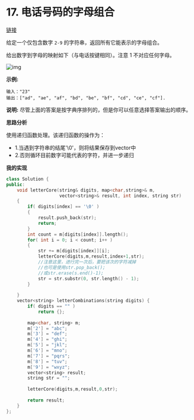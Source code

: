 # 17. 电话号码的字母组合

[链接](https://leetcode-cn.com/problems/letter-combinations-of-a-phone-number/description/)

给定一个仅包含数字 `2-9` 的字符串，返回所有它能表示的字母组合。

给出数字到字母的映射如下（与电话按键相同）。注意 1 不对应任何字母。

![img](http://upload.wikimedia.org/wikipedia/commons/thumb/7/73/Telephone-keypad2.svg/200px-Telephone-keypad2.svg.png)

**示例:**

```
输入："23"
输出：["ad", "ae", "af", "bd", "be", "bf", "cd", "ce", "cf"].
```

**说明:**
 尽管上面的答案是按字典序排列的，但是你可以任意选择答案输出的顺序。

**思路分析**

使用递归函数处理。该递归函数的操作为：

- 1.当遇到字符串的结尾'\0'，则将结果保存到vector中
- 2.否则循环目前数字可能代表的字符，并进一步递归

**我的实现**

```c++
class Solution {
public:
    void letterCore(string& digits, map<char,string>& m,
                    vector<string>& result, int index, string str)
    {
        if( digits[index] == '\0' )
        {
            result.push_back(str);
            return;
        }
        int count = m[digits[index]].length();
        for( int i = 0; i < count; i++ )
        {
            str += m[digits[index]][i];
            letterCore(digits,m,result,index+1,str);
            //注意这里，进行完一次后，要把该次的字符减掉
            //也可是使用str.pop_back();
            //或str.erase(s.end()-1);
            str = str.substr(0, str.length() - 1);
        }
        
    }
	vector<string> letterCombinations(string digits) {
        if( digits == "" )
            return {};
        
        map<char, string> m;
        m['2'] = "abc";
        m['3'] = "def";
        m['4'] = "ghi";
        m['5'] = "jkl";
        m['6'] = "mno";
        m['7'] = "pqrs";
        m['8'] = "tuv";
        m['9'] = "wxyz";
        vector<string> result;
        string str = "";
        
        letterCore(digits,m,result,0,str);
        
        return result;
	}
};
```

